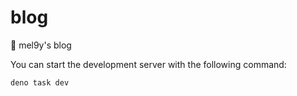# blog

👣 mel9y's blog

You can start the development server with the following command:

```shell
deno task dev
```
